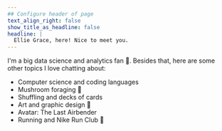 ```yaml
---
## Configure header of page
text_align_right: false
show_title_as_headline: false
headline: |
  Ellie Grace, here! Nice to meet you.
---
```


<!-- this is a subheadline -->
I'm a big data science and analytics fan :raised_hands:. Besides that, here are some other topics I love chatting about: 

* Computer science and coding languages 
* Mushroom foraging :mushroom:
* Shuffling and decks of cards
* Art and graphic design :art:
* Avatar: The Last Airbender 
* Running and Nike Run Club :runner:

